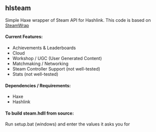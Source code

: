 hlsteam
-------
Simple Haxe wrapper of Steam API for Hashlink. This code is based on [SteamWrap](https://github.com/larsiusprime/SteamWrap)

#### Current Features:

- Achievements & Leaderboards
- Cloud
- Workshop / UGC (User Generated Content)
- Matchmaking / Networking 
- Steam Controller Support (not well-tested)
- Stats (not well-tested)

#### Dependencies / Requirements:

- Haxe
- Hashlink 

#### To build steam.hdll from source:

Run setup.bat (windows) and enter the values it asks you for
